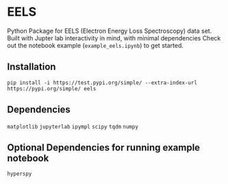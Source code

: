 # EELS
Python Package for EELS (Electron Energy Loss Spectroscopy) data set.
Built with Jupter lab interactivity in mind, with minimal dependencies
Check out the notebook example (`example_eels.ipynb`) to get started.

## Installation
`pip install -i https://test.pypi.org/simple/ --extra-index-url https://pypi.org/simple/ eels`

## Dependencies
`matplotlib`
`jupyterlab`
`ipympl`
`scipy`
`tqdm`
`numpy`

## Optional Dependencies for running example notebook
`hyperspy`

